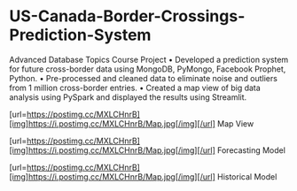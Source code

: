 # US-Canada-Border-Crossings-Prediction-System
Advanced Database Topics Course Project
• Developed a prediction system for future cross-border data using MongoDB, PyMongo, Facebook Prophet, Python.
• Pre-processed and cleaned data to eliminate noise and outliers from 1 million cross-border entries.
• Created a map view of big data analysis using PySpark and displayed the results using Streamlit.

[url=https://postimg.cc/MXLCHnrB][img]https://i.postimg.cc/MXLCHnrB/Map.jpg[/img][/url]
Map View

[url=https://postimg.cc/MXLCHnrB][img]https://i.postimg.cc/MXLCHnrB/Map.jpg[/img][/url]
Forecasting Model

[url=https://postimg.cc/MXLCHnrB][img]https://i.postimg.cc/MXLCHnrB/Map.jpg[/img][/url]
Historical Model

